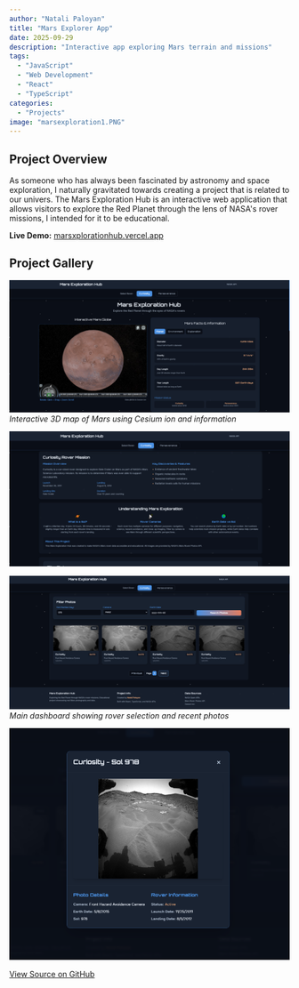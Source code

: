 ```yaml
---
author: "Natali Paloyan"
title: "Mars Explorer App"
date: 2025-09-29
description: "Interactive app exploring Mars terrain and missions"
tags: 
  - "JavaScript"
  - "Web Development"
  - "React"
  - "TypeScript"
categories: 
  - "Projects"
image: "marsexploration1.PNG"
---
```


## Project Overview
As someone who has always been fascinated by astronomy and space exploration, I naturally gravitated towards creating a project that is related to our univers. The Mars Exploration Hub is an interactive web application that allows visitors to explore the Red Planet through the lens of NASA's rover missions, I intended for it to be educational.

**Live Demo:** [marsxplorationhub.vercel.app](https://marsexplorationhub.vercel.app/)

## Project Gallery

![Explore 3D map](marsexploration1.PNG)
*Interactive 3D map of Mars using Cesium ion and information*

![A bit about the missions](marsexploration2.PNG)  

![Mars rover photos by mission](marsexploration3.PNG)
*Main dashboard showing rover selection and recent photos*

![Example of a rover picture](marsexploration4.PNG)

[View Source on GitHub](https://github.com/n4t4li/mars-gallery)